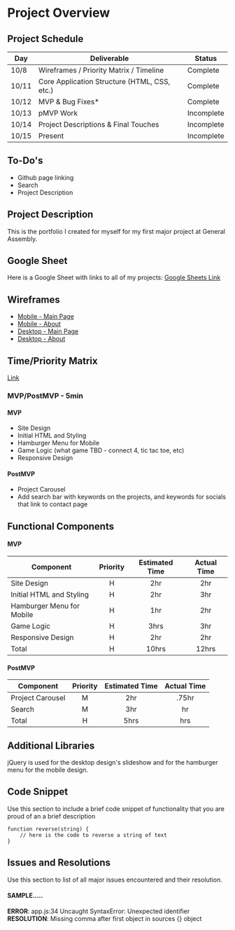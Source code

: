 # Project Overview

## Project Schedule


|  Day | Deliverable | Status
|---|---| ---|
|10/8| Wireframes / Priority Matrix / Timeline | Complete
|10/11| Core Application Structure (HTML, CSS, etc.) | Complete
|10/12| MVP & Bug Fixes* | Complete
|10/13| pMVP Work | Incomplete
|10/14| Project Descriptions & Final Touches | Incomplete
|10/15| Present | Incomplete

## To-Do's
+ Github page linking
+ Search
+ Project Description


## Project Description

This is the portfolio I created for myself for my first major project at General Assembly. 

## Google Sheet

Here is a Google Sheet with links to all of my projects:
[Google Sheets Link](https://docs.google.com/spreadsheets/d/10dseLqg5rq_-F-aNYAnlvRqAJIgtWsmZpOzLEzz__T8/edit?usp=sharing) 

## Wireframes

+ [Mobile - Main Page](https://res.cloudinary.com/dzrsoqrvd/image/upload/v1633723857/portfolio/Mobile%20-%20Main%20Page.png)
+ [Mobile - About](https://res.cloudinary.com/dzrsoqrvd/image/upload/v1633724204/portfolio/Mobile%20-%20About.png)
+ [Desktop - Main Page](https://res.cloudinary.com/dzrsoqrvd/image/upload/v1633723857/portfolio/Desktop%20-%20Main%20Page.png)
+ [Desktop - About](https://res.cloudinary.com/dzrsoqrvd/image/upload/v1633723857/portfolio/Desktop%20-%20About.png)


## Time/Priority Matrix 

[Link](https://res.cloudinary.com/dzrsoqrvd/image/upload/v1633726956/portfolio/Time%20Priority%20Matrix.png)

### MVP/PostMVP - 5min

#### MVP

+ Site Design
+ Initial HTML and Styling
+ Hamburger Menu for Mobile
+ Game Logic (what game TBD - connect 4, tic tac toe, etc)
+ Responsive Design

#### PostMVP 

+ Project Carousel
+ Add search bar with keywords on the projects, and keywords for socials that link to contact page

## Functional Components

#### MVP
| Component | Priority | Estimated Time | Actual Time |
| --- | :---: |  :---: | :---: | 
| Site Design | H | 2hr | 2hr |
| Initial HTML and Styling | H | 2hr | 3hr |
| Hamburger Menu for Mobile | H | 1hr | 2hr | 
| Game Logic | H | 3hrs|  3hr | 
| Responsive Design | H | 2hr | 2hr |
| Total | H | 10hrs| 12hrs |

#### PostMVP
| Component | Priority | Estimated Time | Actual Time |
| --- | :---: |  :---: | :---: |
| Project Carousel | M | 2hr | .75hr |
| Search | M | 3hr | hr |
| Total | H | 5hrs| hrs |

## Additional Libraries
jQuery is used for the desktop design's slideshow and for the hamburger menu for the mobile design.

## Code Snippet

Use this section to include a brief code snippet of functionality that you are proud of an a brief description  

```
function reverse(string) {
	// here is the code to reverse a string of text
}
```

## Issues and Resolutions
 Use this section to list of all major issues encountered and their resolution.

#### SAMPLE.....
**ERROR**: app.js:34 Uncaught SyntaxError: Unexpected identifier                                
**RESOLUTION**: Missing comma after first object in sources {} object
